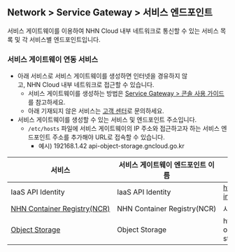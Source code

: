 ## Network > Service Gateway > 서비스 엔드포인트

서비스 게이트웨이를 이용하여 NHN Cloud 내부 네트워크로 통신할 수 있는 서비스 목록 및 각 서비스별 엔드포인트입니다.

### 서비스 게이트웨이 연동 서비스

* 아래 서비스로 서비스 게이트웨이를 생성하면 인터넷을 경유하지 않고, NHN Cloud 내부 네트워크로 접근할 수 있습니다.
    * 서비스 게이트웨이를 생성하는 방법은 [Service Gateway > 콘솔 사용 가이드](https://docs.gncloud.go.kr/ko/Network/Service%20Gateway/ko/console-guide-ngsc/)를 참고하세요.
    * 아래 기재되지 않은 서비스는 [고객 센터](https://gncloud.go.kr/kr/support/inquiry)로 문의하세요.
* 서비스 게이트웨이를 생성할 수 있는 서비스 및 엔드포인트 주소입니다.
    * `/etc/hosts` 파일에 서비스 게이트웨이의 IP 주소와 접근하고자 하는 서비스 엔드포인트 주소를 추가해야 URL로 접속할 수 있습니다.
        * 예시) 192168.1.42 api-object-storage.gncloud.go.kr

| 서비스 | 서비스 게이트웨이 엔드포인트 이름 | 엔드포인트 주소 |
| --- | ------------------ | -------- |
| IaaS API Identity | IaaS API Identity | https://api-identity-infrastructure.gncloud.go.kr |
| [NHN Container Registry(NCR)](/Container/NCR/ko/overview-ncgn/) | NHN Container Registry(NCR) | 사용자 레지스트리 URI |
| [Object Storage](/Storage/Object%20Storage/ko/api-guide-ncgn/) | Object Storage | https://{region code}-api-object-storage.gncloud.go.kr |
